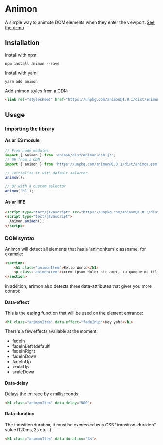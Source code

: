 # Animon

A simple way to animate DOM elements when they enter the viewport. [See the demo](https://bnthor.github.io/animon/)

## Installation

Install with npm:

```
npm install animon --save
```

Install with yarn:

```
yarn add animon
```

Add animon styles from a CDN:

```html
<link rel="stylesheet" href="https://unpkg.com/animon@1.0.1/dist/animon.css"/>
```

## Usage

### Importing the library

#### As an ES module

```js
// From node_modules
import { animon } from 'animon/dist/animon.esm.js';
// OR from a CDN
import { animon } from 'https://unpkg.com/animon@1.0.1/dist/animon.esm.js';

// Initialize it with default selector
animon();

// Or with a custom selector
animon('h1');
```

#### As an IIFE

```html
<script type="text/javascript" src="https://unpkg.com/animon@1.0.1/dist/animon.iife.js"></script>
<script type="text/javascript">
  Animon.animon();
</script>
```

### DOM syntax

Animon will detect all elements that has a 'animonItem' classname, for example:

```html
<section>
    <h1 class="animonItem">Hello World</h1>
    <p class="animonItem">Lorem ipsum dolor sit amet, tu quoque mi filii.</p>
</section>
```

In addition, animon also detects three data-attributes that gives you more control:

#### Data-effect

This is the easing function that will be used on the element entrance:

```html
<h1 class="animonItem" data-effect="fadeInUp">Hey yah!</h1>
```

There's a few effects available at the moment:

- fadeIn
- fadeInLeft (default)
- fadeInRight
- fadeInDown
- fadeInUp
- scaleUp
- scaleDown

#### Data-delay

Delays the entrace by `x` milliseconds:

```html
<h1 class="animonItem" data-delay="800">
```

#### Data-duration

The transition duration, it must be expressed as a CSS "transition-duration" value (120ms, 2s etc...).

```html
<h1 class="animonItem" data-duration="4s">
```
